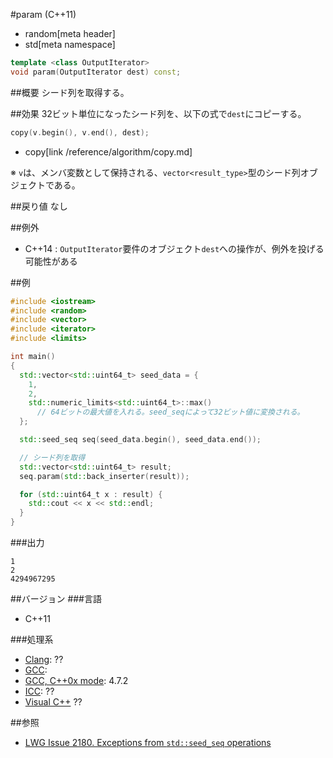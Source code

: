 #param (C++11)
* random[meta header]
* std[meta namespace]

```cpp
template <class OutputIterator>
void param(OutputIterator dest) const;
```

##概要
シード列を取得する。


##効果
32ビット単位になったシード列を、以下の式で`dest`にコピーする。

```cpp
copy(v.begin(), v.end(), dest);
```
* copy[link /reference/algorithm/copy.md]

※ `v`は、メンバ変数として保持される、`vector<result_type>`型のシード列オブジェクトである。  


##戻り値
なし


##例外
- C++14 : `OutputIterator`要件のオブジェクト`dest`への操作が、例外を投げる可能性がある


##例
```cpp
#include <iostream>
#include <random>
#include <vector>
#include <iterator>
#include <limits>

int main()
{
  std::vector<std::uint64_t> seed_data = {
    1,
    2,
    std::numeric_limits<std::uint64_t>::max()
      // 64ビットの最大値を入れる。seed_seqによって32ビット値に変換される。
  };

  std::seed_seq seq(seed_data.begin(), seed_data.end());

  // シード列を取得
  std::vector<std::uint64_t> result;
  seq.param(std::back_inserter(result));

  for (std::uint64_t x : result) {
    std::cout << x << std::endl;
  }
}
```

###出力
```
1
2
4294967295
```

##バージョン
###言語
- C++11

###処理系
- [Clang](/implementation.md#clang): ??
- [GCC](/implementation.md#gcc): 
- [GCC, C++0x mode](/implementation.md#gcc): 4.7.2
- [ICC](/implementation.md#icc): ??
- [Visual C++](/implementation.md#visual_cpp) ??


##参照
- [LWG Issue 2180. Exceptions from `std::seed_seq` operations](http://www.open-std.org/jtc1/sc22/wg21/docs/lwg-defects.html#2180)


